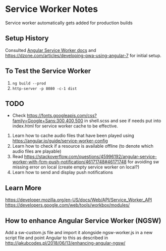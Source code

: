 # Service Worker Notes
Service worker automatically gets added for production builds

## Setup History
Consulted [Angular Service Worker docs](https://angular.io/guide/service-worker-getting-started) and https://dzone.com/articles/developing-pwa-using-angular-7 for initial setup.

## To Test the Service Worker
1. `ng build --prod`
2. `http-server -p 8080 -c-1 dist`

## TODO
- Check https://fonts.googleapis.com/css?family=Google+Sans:300,400,500 in shell.scss and see if needs put into index.html for service worker cache to be effective.
1. Learn how to cache audio files that have been played using https://angular.io/guide/service-worker-config
2. Learn how to check if a resource is available offline (to denote which audio files are playable)
3. Read https://stackoverflow.com/questions/45996192/angular-service-worker-with-fcm-push-notification/46171748#46171748 for avoiding sw missing error on local (create empty service worker on local?)
4. Learn how to send and display push notifications

## Learn More
https://developer.mozilla.org/en-US/docs/Web/API/Service_Worker_API
https://developers.google.com/web/tools/workbox/modules/

## How to enhance Angular Service Worker (NGSW)
Add a sw-custom.js file and import it alongside ngsw-worker.js in a new script file and point Angular to this as described in http://jakubcodes.pl/2018/06/13/enhancing-angular-ngsw/